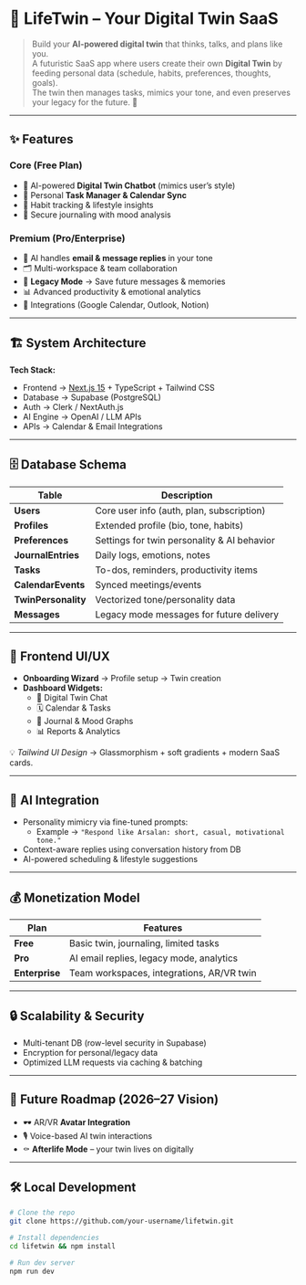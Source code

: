 # 🧬 LifeTwin – Your Digital Twin SaaS

> Build your **AI-powered digital twin** that thinks, talks, and plans like you.  
A futuristic SaaS app where users create their own **Digital Twin** by feeding personal data (schedule, habits, preferences, thoughts, goals).  
The twin then manages tasks, mimics your tone, and even preserves your legacy for the future. 🚀

---

## ✨ Features

### Core (Free Plan)
- 🔹 AI-powered **Digital Twin Chatbot** (mimics user’s style)  
- 🔹 Personal **Task Manager & Calendar Sync**  
- 🔹 Habit tracking & lifestyle insights  
- 🔹 Secure journaling with mood analysis  

### Premium (Pro/Enterprise)
- 📨 AI handles **email & message replies** in your tone  
- 🗂️ Multi-workspace & team collaboration  
- 🔮 **Legacy Mode** → Save future messages & memories  
- 📊 Advanced productivity & emotional analytics  
- 🔗 Integrations (Google Calendar, Outlook, Notion)  

---

## 🏗️ System Architecture

**Tech Stack:**
- Frontend → [Next.js 15](https://nextjs.org/) + TypeScript + Tailwind CSS  
- Database → Supabase (PostgreSQL)  
- Auth → Clerk / NextAuth.js  
- AI Engine → OpenAI / LLM APIs  
- APIs → Calendar & Email Integrations  


---

## 🗄️ Database Schema

| Table              | Description                                   |
|--------------------|-----------------------------------------------|
| **Users**          | Core user info (auth, plan, subscription)     |
| **Profiles**       | Extended profile (bio, tone, habits)          |
| **Preferences**    | Settings for twin personality & AI behavior   |
| **JournalEntries** | Daily logs, emotions, notes                   |
| **Tasks**          | To-dos, reminders, productivity items         |
| **CalendarEvents** | Synced meetings/events                        |
| **TwinPersonality**| Vectorized tone/personality data              |
| **Messages**       | Legacy mode messages for future delivery      |

---

## 🎨 Frontend UI/UX

- **Onboarding Wizard** → Profile setup → Twin creation  
- **Dashboard Widgets:**  
  - 🤖 Digital Twin Chat  
  - 🗓️ Calendar & Tasks  
  - 📔 Journal & Mood Graphs  
  - 📊 Reports & Analytics  

💡 *Tailwind UI Design* → Glassmorphism + soft gradients + modern SaaS cards.

---

## 🤖 AI Integration

- Personality mimicry via fine-tuned prompts:  
  - Example → `"Respond like Arsalan: short, casual, motivational tone."`  
- Context-aware replies using conversation history from DB  
- AI-powered scheduling & lifestyle suggestions  

---

## 💰 Monetization Model

| Plan        | Features |
|-------------|----------|
| **Free**    | Basic twin, journaling, limited tasks |
| **Pro**     | AI email replies, legacy mode, analytics |
| **Enterprise** | Team workspaces, integrations, AR/VR twin |

---

## 🔒 Scalability & Security

- Multi-tenant DB (row-level security in Supabase)  
- Encryption for personal/legacy data  
- Optimized LLM requests via caching & batching  

---

## 🚀 Future Roadmap (2026–27 Vision)

- 🕶️ AR/VR **Avatar Integration**  
- 🎙️ Voice-based AI twin interactions  
- ⚰️ **Afterlife Mode** – your twin lives on digitally  

---

## 🛠️ Local Development

```bash
# Clone the repo
git clone https://github.com/your-username/lifetwin.git

# Install dependencies
cd lifetwin && npm install

# Run dev server
npm run dev

